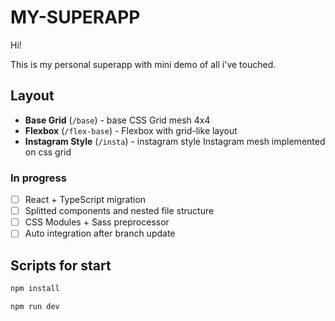 # MY-SUPERAPP

Hi!

This is my personal superapp with mini demo of all i've touched.

## Layout

- **Base Grid** (`/base`) - base CSS Grid mesh 4x4
- **Flexbox** (`/flex-base`) - Flexbox with grid-like layout
- **Instagram Style** (`/insta`) - instagram style Instagram mesh implemented on css grid

### In progress

- [ ] React + TypeScript migration
- [ ] Splitted components and nested file structure
- [ ] CSS Modules + Sass preprocessor
- [ ] Auto integration after branch update

## Scripts for start

```bash
npm install

npm run dev
```
